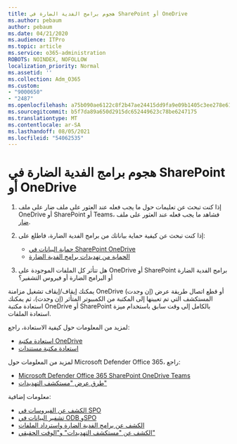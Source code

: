 ```yaml
---
title: هجوم برامج الفدية الضارة في SharePoint أو OneDrive
ms.author: pebaum
author: pebaum
ms.date: 04/21/2020
ms.audience: ITPro
ms.topic: article
ms.service: o365-administration
ROBOTS: NOINDEX, NOFOLLOW
localization_priority: Normal
ms.assetid: ''
ms.collection: Adm_O365
ms.custom:
- "9000650"
- "2487"
ms.openlocfilehash: a75b090ae6122c8f2b47ae24415dd9fa9e09b1405c3ee278e619381382a322d2
ms.sourcegitcommit: b5f7da89a650d2915dc652449623c78be6247175
ms.translationtype: MT
ms.contentlocale: ar-SA
ms.lasthandoff: 08/05/2021
ms.locfileid: "54062535"
---
```

# <a name="ransomware-attack-in-sharepoint-or-onedrive"></a>هجوم برامج الفدية الضارة في SharePoint أو OneDrive

1.  إذا كنت تبحث عن تعليمات حول ما يجب فعله عند العثور على ملف ضار على ملف OneDrive أو SharePoint أو Teams، فشاهد ما يجب فعله عند العثور على ملف [ضار](https://support.office.com/en-ie/article/what-to-do-when-a-malicious-file-is-found-in-sharepoint-online-onedrive-or-microsoft-teams-01e902ad-a903-4e0f-b093-1e1ac0c37ad2).
2. إذا كنت تبحث عن كيفية حماية بياناتك من برامج الفدية الضارة، فاطلع على:
    - [حماية البيانات في SharePoint OneDrive](/sharepoint/safeguarding-your-data) 
    - [الحماية من تهديدات برامج الفدية الضارة](/windows/security/threat-protection/intelligence/ransomware-malware)    

3.  هل تتأثر كل الملفات الموجودة على OneDrive أو SharePoint برامج الفدية الضارة أو البرامج الضارة أو فيروس التشفير؟ 

يمكنك إيقاف/إيقاف تشغيل مزامنة OneDrive (إن وجدت) أو قطع اتصال طريقة عرض المستكشف التي تم تعيينها إلى المكتبة من الكمبيوتر المتأثر (إن وجدت)، ثم يمكنك استعادة مكتبة OneDrive أو SharePoint بالكامل إلى وقت سابق باستخدام ميزة استعادة الملفات. 

لمزيد من المعلومات حول كيفية الاستعادة، راجع:

- [استعادة مكتبة OneDrive](https://support.office.com/article/restore-your-onedrive-fa231298-759d-41cf-bcd0-25ac53eb8a150)
- [استعادة مكتبة مستندات](https://support.office.com/article/restore-a-document-library-317791c3-8bd0-4dfd-8254-3ca90883d39a)

لمزيد من المعلومات حول Microsoft Defender Office 365، راجع:
- [Microsoft Defender Office 365 SharePoint OneDrive Teams](/microsoft-365/security/office-365-security/atp-for-spo-odb-and-teams)
- [طرق عرض "مستكشف التهديدات"](/microsoft-365/security/office-365-security/threat-explorer-views)

معلومات إضافية:

- [الكشف عن الفيروسات في SPO](/microsoft-365/security/office-365-security/virus-detection-in-spo)</br>
- [تشفير البيانات في ODB وSPO](/microsoft-365/compliance/data-encryption-in-odb-and-spo)</br>
- [الكشف عن برامج الفدية الضارة واسترداد الملفات](https://support.office.com/article/Ransomware-detection-and-recovering-your-files-0d90ec50-6bfd-40f4-acc7-b8c12c73637f)</br>
- [الكشف عن "مستكشف التهديدات" و"الوقت الحقيقي"](/microsoft-365/security/office-365-security/threat-explorer-views)
